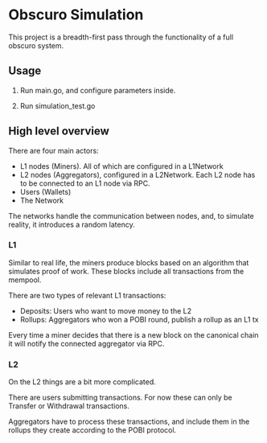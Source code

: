 # Obscuro Simulation
This project is a breadth-first pass through the functionality of a full obscuro system.

## Usage
1. Run main.go, and configure parameters inside.

2. Run simulation_test.go 

## High level overview

There are four main actors:
- L1 nodes (Miners). All of which are configured in a L1Network
- L2 nodes (Aggregators), configured in a L2Network. Each L2 node has to be connected to an L1 node via RPC.
- Users (Wallets)
- The Network

The networks handle the communication between nodes, and, to simulate reality, it introduces a random latency. 


### L1

Similar to real life, the miners produce blocks based on an algorithm that simulates proof of work. 
These blocks include all transactions from the mempool.

There are two types of relevant L1 transactions:

- Deposits: Users who want to move money to the L2
- Rollups: Aggregators who won a POBI round, publish a rollup as an L1 tx

Every time a miner decides that there is a new block on the canonical chain it will notify the connected aggregator via RPC.

### L2
On the L2 things are a bit more complicated.

There are users submitting transactions. 
For now these can only be Transfer or Withdrawal transactions.

Aggregators have to process these transactions, and include them in the rollups they create according to the POBI protocol.
 


